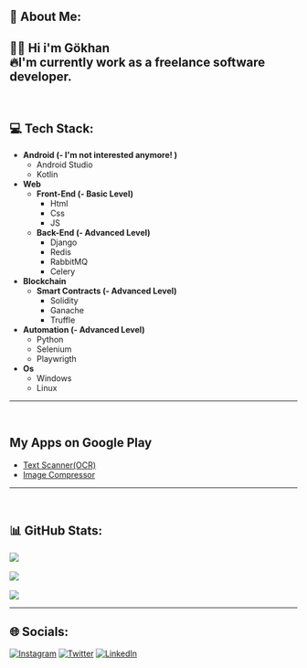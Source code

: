 ## 💫 About Me:
👋🏻 Hi i'm Gökhan<br>
🔥I'm currently work as a freelance software developer.
---
<br>

## 💻 Tech Stack:
- **Android (- I'm not interested anymore! )**
  - Android Studio
  - Kotlin
- **Web**
  - **Front-End (- Basic Level)**
    - Html 
    - Css
    - JS
  - **Back-End (- Advanced Level)**
    - Django
    - Redis
    - RabbitMQ
    - Celery
- **Blockchain**
  - **Smart Contracts (- Advanced Level)**
    - Solidity
    - Ganache
    - Truffle
- **Automation (- Advanced Level)**
  - Python
  - Selenium
  - Playwrigth
- **Os**
  - Windows
  - Linux
---
<br>

## My Apps on Google Play
- <a href="https://play.google.com/store/apps/details?id=com.gkhn.textrecognizer">Text Scanner(OCR)</a>
- <a href="https://play.google.com/store/apps/details?id=com.gkhn.imagecompressor">Image Compressor</a>
---
<br>

## 📊 GitHub Stats:
![](https://github-readme-stats.vercel.app/api?username=gokhanaltun&theme=dark&hide_border=false&include_all_commits=false&count_private=false)<br><br>
![](https://github-readme-streak-stats.herokuapp.com/?user=gokhanaltun&theme=dark&hide_border=false)<br><br>
![](https://github-readme-stats.vercel.app/api/top-langs/?username=gokhanaltun&theme=dark&hide_border=false&include_all_commits=false&count_private=false&layout=compact)

---

## 🌐 Socials:
[![Instagram](https://img.shields.io/badge/Instagram-%23E4405F.svg?logo=Instagram&logoColor=white)](https://instagram.com/gkhan3591) [![Twitter](https://img.shields.io/badge/Twitter-%231DA1F2.svg?logo=Twitter&logoColor=white)](https://twitter.com/5gkhn2) [![LinkedIn](https://img.shields.io/badge/LinkedIn-%230077B5.svg?logo=linkedin&logoColor=white)](https://linkedin.com/in/gökhan-altun-90a323295) 
